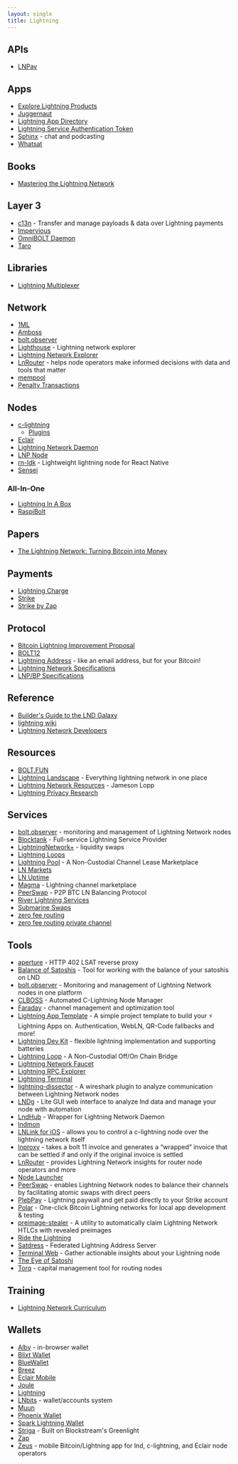 ```yaml
---
layout: single
title: Lightning
---
```


## APIs

* [LNPay](https://lnpay.co)

## Apps

* [Explore Lightning Products](https://makers.bolt.fun/products)
* [Juggernaut](https://www.getjuggernaut.com)
* [Lightning App Directory](https://dev.lightning.community/lapps/)
* [Lightning Service Authentication Token](https://lsat.tech)
* [Sphinx](https://sphinx.chat) - chat and podcasting
* [Whatsat](https://github.com/joostjager/whatsat)

## Books

* [Mastering the Lightning Network](https://github.com/lnbook/lnbook)

## Layer 3

* [c13n](https://c13n.io) - Transfer and manage payloads & data over Lightning payments
* [Impervious](https://www.impervious.ai)
* [OmniBOLT Daemon](https://omnilaboratory.github.io/obd/)
* [Taro](https://github.com/lightninglabs/taro)

## Libraries

* [Lightning Multiplexer](https://github.com/bottlepay/lnmux)

## Network

* [1ML](https://1ml.com)
* [Amboss](https://amboss.space)
* [bolt.observer](https://bolt.observer/explorer)
* [Lighthouse](https://lnlighthouse.online) - Lightning network explorer
* [Lightning Network Explorer](https://explorer.acinq.co)
* [LnRouter](https://lnrouter.app) - helps node operators make informed decisions with data and tools that matter
* [mempool](https://mempool.space/lightning)
* [Penalty Transactions](https://forkmonitor.info/lightning)

## Nodes

* [c-lightning](https://github.com/ElementsProject/lightning)
  * [Plugins](https://github.com/lightningd/plugins/)
* [Eclair](https://github.com/ACINQ/eclair)
* [Lightning Network Daemon](https://github.com/lightningnetwork/lnd)
* [LNP Node](https://github.com/LNP-WG/lnp-node)
* [rn-ldk](https://github.com/BlueWallet/rn-ldk) - Lightweight lightning node for React Native
* [Sensei](https://l2.technology/sensei)

### All-In-One

* [Lightning In A Box](https://lightninginabox.co/product/lightning-in-a-box/)
* [RaspiBolt](https://stadicus.github.io/RaspiBolt/)

## Papers

* [The Lightning Network: Turning Bitcoin into Money](https://papers.ssrn.com/sol3/papers.cfm?abstract_id=4142590)

## Payments

* [Lightning Charge](https://github.com/ElementsProject/lightning-charge)
* [Strike](https://strike.acinq.co)
* [Strike by Zap](https://beta.strike.me)

## Protocol

* [Bitcoin Lightning Improvement Proposal](https://github.com/lightning/blips)
* [BOLT12](https://bolt12.org)
* [Lightning Address](https://lightningaddress.com) - like an email address, but for your Bitcoin!
* [Lightning Network Specifications](https://github.com/lightningnetwork/lightning-rfc)
* [LNP/BP Specifications](https://github.com/LNP-BP/LNPBPs)

## Reference

* [Builder's Guide to the LND Galaxy](https://docs.lightning.engineering)
* [lightning wiki](https://lightningwiki.net)
* [Lightning Network Developers](https://dev.lightning.community)

## Resources

* [BOLT.FUN](https://bolt.fun)
* [Lightning Landscape](https://www.lightning-landscape.net/) - Everything lightning network in one place
* [Lightning Network Resources](https://www.lopp.net/lightning-information.html) - Jameson Lopp
* [Lightning Privacy Research](https://lightningprivacy.com/en/introduction)

## Services

* [bolt.observer](https://bolt.observer) - monitoring and management of Lightning Network nodes
* [Blocktank](https://synonym.to/blocktank/) - Full-service Lightning Service Provider
* [LightningNetwork+](https://lightningnetwork.plus) - liquidity swaps
* [Lightning Loops](https://lightning.engineering/loop/)
* [Lightning Pool](https://lightning.engineering/lightning-pool-whitepaper.pdf) - A Non-Custodial Channel Lease Marketplace
* [LN Markets](https://lnmarkets.com)
* [LN Uptime](https://www.lnuptime.com)
* [Magma](https://amboss.space/magma) - Lightning channel marketplace
* [PeerSwap](https://www.peerswap.dev) - P2P BTC LN Balancing Protocol
* [River Lightning Services](https://www.rls.dev)
* [Submarine Swaps](https://submarineswaps.org)
* [zero fee routing](https://zerofeerouting.com)
* [zero fee routing private channel](https://zerofeerouting.com/mobile-wallets/)

## Tools

* [aperture](https://github.com/lightninglabs/aperture) - HTTP 402 LSAT reverse proxy
* [Balance of Satoshis](https://github.com/alexbosworth/balanceofsatoshis) - Tool for working with the balance of your satoshis on LND
* [bolt.observer](https://bolt.observer) - Monitoring and management of Lightning Network nodes in one platform
* [CLBOSS](https://github.com/ZmnSCPxj/clboss) - Automated C-Lightning Node Manager
* [Faraday](https://github.com/lightninglabs/faraday) - channel management and optimization tool
* [Lightning App Template](https://github.com/reneaaron/lapp-template) - A simple project template to build your ⚡ Lightning Apps on. Authentication, WebLN, QR-Code fallbacks and more!
* [Lightning Dev Kit](https://lightningdevkit.org) - flexible lightning implementation and supporting batteries
* [Lightning Loop](https://github.com/lightninglabs/loop) - A Non-Custodial Off/On Chain Bridge
* [Lightning Network Faucet](https://github.com/lightninglabs/lightning-faucet)
* [Lightning RPC Explorer](https://github.com/janoside/lightning-rpc-explorer)
* [Lightning Terminal](https://github.com/lightninglabs/lightning-terminal)
* [lightning-dissector](https://github.com/nayutaco/lightning-dissector) - A wireshark plugin to analyze communication between Lightning Network nodes
* [LNDg](https://github.com/cryptosharks131/lndg) - Lite GUI web interface to analyze lnd data and manage your node with automation
* [LndHub](https://github.com/BlueWallet/LndHub) - Wrapper for Lightning Network Daemon
* [lndmon](https://github.com/lightninglabs/lndmon)
* [LNLink for iOS](https://lnlink.app) - allows you to control a c-lightning node over the lightning network itself
* [lnproxy](https://github.com/lnproxy/lnproxy) - takes a bolt 11 invoice and generates a “wrapped” invoice that can be settled if and only if the original invoice is settled
* [LnRouter](https://lnrouter.app) - provides Lightning Network insights for router node operators and more
* [Node Launcher](https://github.com/lightning-power-users/node-launcher)
* [PeerSwap](https://github.com/ElementsProject/peerswap) - enables Lightning Network nodes to balance their channels by facilitating atomic swaps with direct peers
* [PlebPay](https://www.plebpay.com) - Lightning paywall and get paid directly to your Strike account
* [Polar](https://lightningpolar.com) - One-click Bitcoin Lightning networks for local app development & testing
* [preimage-stealer](https://github.com/dark-ln/preimage-stealer) - A utility to automatically claim Lightning Network HTLCs with revealed preimages
* [Ride the Lightning](https://github.com/Ride-The-Lightning/RTL)
* [Satdress](https://github.com/nbd-wtf/satdress) - Federated Lightning Address Server
* [Terminal Web](https://terminal.lightning.engineering) - Gather actionable insights about your Lightning node
* [The Eye of Satoshi](https://github.com/talaia-labs/python-teos)
* [Torq](https://github.com/lncapital/torq) - capital management tool for routing nodes

## Training

* [Lightning Network Curriculum](https://github.com/chaincodelabs/lightning-curriculum)

## Wallets

* [Alby](https://getalby.com) - in-browser wallet
* [Blixt Wallet](https://blixtwallet.github.io)
* [BlueWallet](https://bluewallet.io)
* [Breez](https://breez.technology)
* [Eclair Mobile](https://github.com/ACINQ/eclair-mobile)
* [Joule](https://lightningjoule.com)
* [Lightning](https://github.com/lightninglabs/lightning-app)
* [LNbits](https://lnbits.org) - wallet/accounts system
* [Muun](https://muun.com)
* [Phoenix Wallet](https://phoenix.acinq.co)
* [Spark Lightning Wallet](https://github.com/shesek/spark-wallet)
* [Striga](https://gl.striga.com/login) - Built on Blockstream's Greenlight
* [Zap](https://github.com/LN-Zap/zap-desktop)
* [Zeus](https://github.com/ZeusLN/zeus) - mobile Bitcoin/Lightning app for lnd, c-lightning, and Eclair node operators
